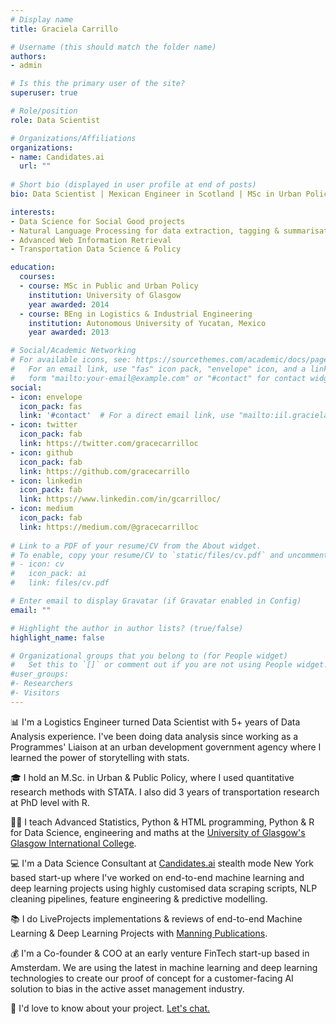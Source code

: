 ```yaml
---
# Display name
title: Graciela Carrillo

# Username (this should match the folder name)
authors:
- admin

# Is this the primary user of the site?
superuser: true

# Role/position
role: Data Scientist

# Organizations/Affiliations
organizations:
- name: Candidates.ai
  url: ""
  
# Short bio (displayed in user profile at end of posts)
bio: Data Scientist | Mexican Engineer in Scotland | MSc in Urban Policy | Transport geek

interests:
- Data Science for Social Good projects
- Natural Language Processing for data extraction, tagging & summarisation
- Advanced Web Information Retrieval
- Transportation Data Science & Policy

education:
  courses:
  - course: MSc in Public and Urban Policy
    institution: University of Glasgow
    year awarded: 2014
  - course: BEng in Logistics & Industrial Engineering
    institution: Autonomous University of Yucatan, Mexico
    year awarded: 2013

# Social/Academic Networking
# For available icons, see: https://sourcethemes.com/academic/docs/page-builder/#icons
#   For an email link, use "fas" icon pack, "envelope" icon, and a link in the
#   form "mailto:your-email@example.com" or "#contact" for contact widget.
social:
- icon: envelope
  icon_pack: fas
  link: '#contact'  # For a direct email link, use "mailto:iil.gracielacarrillo@gmail.com".
- icon: twitter
  icon_pack: fab
  link: https://twitter.com/gracecarrilloc
- icon: github
  icon_pack: fab
  link: https://github.com/gracecarrillo
- icon: linkedin
  icon_pack: fab
  link: https://www.linkedin.com/in/gcarrilloc/
- icon: medium
  icon_pack: fab
  link: https://medium.com/@gracecarrilloc
  
# Link to a PDF of your resume/CV from the About widget.
# To enable, copy your resume/CV to `static/files/cv.pdf` and uncomment the lines below.
# - icon: cv
#   icon_pack: ai
#   link: files/cv.pdf

# Enter email to display Gravatar (if Gravatar enabled in Config)
email: ""

# Highlight the author in author lists? (true/false)
highlight_name: false

# Organizational groups that you belong to (for People widget)
#   Set this to `[]` or comment out if you are not using People widget.
#user_groups:
#- Researchers
#- Visitors
---
```

📊 I'm a Logistics Engineer turned Data Scientist with 5+ years of Data Analysis experience. I've been doing data analysis since working as a Programmes' Liaison at an urban development government agency where I learned the power of storytelling with stats. 

🎓 I hold an M.Sc. in Urban & Public Policy, where I used quantitative research methods with STATA. I also did 3 years of transportation research at PhD level with R.

👩‍🏫 I teach Advanced Statistics, Python & HTML programming, Python & R for Data Science, engineering and maths at the [University of Glasgow's Glasgow International College](https://www.kaplanpathways.com/colleges/glasgow-international-college/). 

💻 I'm a Data Science Consultant at [Candidates.ai](http://candidates.ai/) stealth mode New York based start-up where I've worked on end-to-end machine learning and deep learning projects using highly customised data scraping scripts, NLP cleaning pipelines, feature engineering & predictive modelling.

📚 I do LiveProjects implementations & reviews of end-to-end Machine Learning & Deep Learning Projects with [Manning Publications](https://liveproject.manning.com.). 

💰 I'm a Co-founder & COO at an early venture FinTech start-up based in Amsterdam. We are using the latest in machine learning and deep learning technologies to create our proof of concept for a customer-facing AI solution to bias in the active asset management industry.


💬 I'd love to know about your project. [Let's chat.](https://calendly.com/gracecarrillo/30-minute-meeting)
